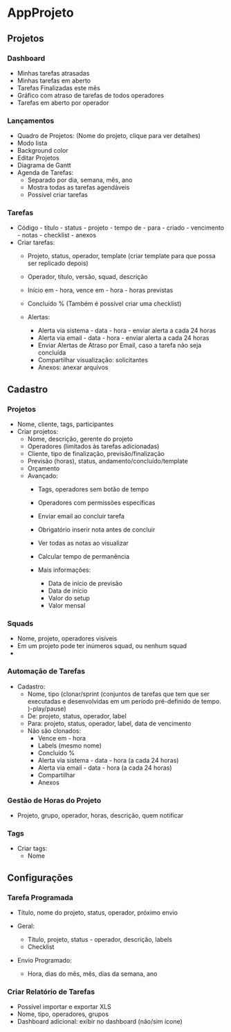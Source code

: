# AppProjeto

## Projetos

### Dashboard
- Minhas tarefas atrasadas
- Minhas tarefas em aberto
- Tarefas Finalizadas este mês
- Gráfico com atraso de tarefas de todos operadores
- Tarefas em aberto por operador

### Lançamentos
- Quadro de Projetos: (Nome do projeto, clique para ver detalhes)
- Modo lista
- Background color
- Editar Projetos
- Diagrama de Gantt
- Agenda de Tarefas:
  - Separado por dia, semana, mês, ano
  - Mostra todas as tarefas agendáveis
  - Possível criar tarefas

### Tarefas
- Código - título - status - projeto - tempo de - para - criado - vencimento - notas - checklist - anexos
- Criar tarefas:
  - Projeto, status, operador, template (criar template para que possa ser replicado depois)
  - Operador, título, versão, squad, descrição
  - Início em - hora, vence em - hora - horas previstas
  - Concluído % (Também é possível criar uma checklist)

  - Alertas:
    - Alerta via sistema - data - hora - enviar alerta a cada 24 horas
    - Alerta via email - data - hora - enviar alerta a cada 24 horas
    - Enviar Alertas de Atraso por Email, caso a tarefa não seja concluída
    - Compartilhar visualização: solicitantes
    - Anexos: anexar arquivos

## Cadastro

### Projetos
- Nome, cliente, tags, participantes
- Criar projetos:
  - Nome, descrição, gerente do projeto
  - Operadores (limitados às tarefas adicionadas)
  - Cliente, tipo de finalização, previsão/finalização
  - Previsão (horas), status, andamento/concluído/template
  - Orçamento
  - Avançado:
    - Tags, operadores sem botão de tempo
    - Operadores com permissões específicas
    - Enviar email ao concluir tarefa
    - Obrigatório inserir nota antes de concluir
    - Ver todas as notas ao visualizar
    - Calcular tempo de permanência

    - Mais informações:
      - Data de início de previsão
      - Data de início
      - Valor do setup
      - Valor mensal

### Squads
- Nome, projeto, operadores visíveis
- Em um projeto pode ter inúmeros squad, ou nenhum squad
- 

### Automação de Tarefas
- Cadastro:
  - Nome, tipo (clonar/sprint (conjuntos de tarefas que tem que ser executadas e desenvolvidas em um período pré-definido de tempo. )-play/pause)
  - De: projeto, status, operador, label
  - Para: projeto, status, operador, label, data de vencimento
  - Não são clonados:
    - Vence em - hora
    - Labels (mesmo nome)
    - Concluído %
    - Alerta via sistema - data - hora (a cada 24 horas)
    - Alerta via email - data - hora (a cada 24 horas)
    - Compartilhar
    - Anexos

### Gestão de Horas do Projeto
- Projeto, grupo, operador, horas, descrição, quem notificar

### Tags
- Criar tags:
  - Nome

## Configurações

### Tarefa Programada
- Título, nome do projeto, status, operador, próximo envio
- Geral:
  - Título, projeto, status - operador, descrição, labels
  - Checklist

- Envio Programado:
  - Hora, dias do mês, mês, dias da semana, ano

### Criar Relatório de Tarefas
- Possível importar e exportar XLS
- Nome, tipo, operadores, grupos
- Dashboard adicional: exibir no dashboard (não/sim ícone)
